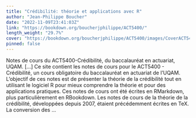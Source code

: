 ```yaml
---
title: "Crédibilité: théorie et applications avec R"
author: "Jean-Philippe Boucher"
date: "2022-11-09T23:41:03Z"
link: "https://bookdown.org/boucherjphilippe/ACT5400/"
length_weight: "29.7%"
cover: "https://bookdown.org/boucherjphilippe/ACT5400/images/CoverACT5400.png"
pinned: false
---
```


Notes de cours du ACT5400-Crédibilité, du baccalauréat en actuariat, UQAM. [...] Ce site contient les notes de cours pour le ACT5400 - Crédibilité, un cours obligatoire du baccalauréat en actuariat de l’UQAM. L’objectif de ces notes est de présenter la théorie de la crédibilité tout en utilisant le logiciel R pour mieux comprendre la théorie et pour des applications pratiques. Ces notes de cours ont été écrites en RMarkdown, plus particulièrement en RBookdown. Les notes de cours de la théorie de la crédibilité, développées depuis 2007, étaient précédemment écrites en TeX. La conversion des ...
